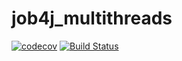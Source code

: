 # job4j_multithreads
[![codecov](https://codecov.io/gh/studentjob4j/job4j_multithreads/branch/master/graph/badge.svg?token=VGBV86PVZY)](https://codecov.io/gh/studentjob4j/job4j_multithreads)
[![Build Status](https://travis-ci.com/studentjob4j/job4j_multithreads.svg?branch=main)](https://travis-ci.com/studentjob4j/job4j_multithreads)
